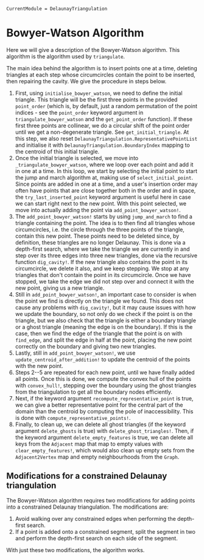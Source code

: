 ```@meta
CurrentModule = DelaunayTriangulation
```

# Bowyer-Watson Algorithm

Here we will give a description of the Bowyer-Watson algorithm. This algorithm is the algorithm used by `triangulate`.

The main idea behind the algorithm is to insert points one at a time, deleting triangles at each step whose circumcircles contain the point to be inserted, then repairing the cavity. We give the procedure in steps below.

1. First, using `initialise_bowyer_watson`, we need to define the initial triangle. This triangle will be the first three points in the provided `point_order` (which is, by default, just a random permutation of the point indices - see the `point_order` keyword argument in `triangulate_bowyer_watson` and the `get_point_order` function). If these first three points are collinear, we do a circular shift of the point order until we get a non-degenerate triangle. See `get_initial_triangle`. At this step, we also reset `DelaunayTriangulation.RepresentativePointList` and initialise it with `DelaunayTriangulation.BoundaryIndex` mapping to the centroid of this initial triangle.
2. Once the initial triangle is selected, we move into `_triangulate_bowyer_watson`, where we loop over each point and add it in one at a time. In this loop, we start by selecting the initial point to start the jump and march algorithm at, making use of `select_initial_point`. Since points are added in one at a time, and a user's insertion order may often have points that are close together both in the order and in space, the `try_last_inserted_point` keyword argument is useful here in case we can start right next to the new point. With this point selected, we move into actually adding the point via `add_point_bowyer_watson!`.
3. The `add_point_bowyer_watson!` starts by using `jump_and_march` to find a triangle containing the point. The idea is to then find all triangles whose circumcircles, i.e. the circle through the three points of the triangle, contain this new point. These points need to be deleted since, by definition, these triangles are no longer Delaunay. This is done via a depth-first search, where we take the triangle we are currently in and step over its three edges into three new triangles, done via the recursive function `dig_cavity!`. If the new triangle also contains the point in its circumcircle, we delete it also, and we keep stepping. We stop at any triangles that don't contain the point in its circumcircle. Once we have stopped, we take the edge we did not step over and connect it with the new point, giving us a new triangle. 
4. Still in `add_point_bowyer_watson!`, an important case to consider is when the point we find is directly on the triangle we found. This does not cause any problems with `dig_cavity!`, but it may cause issues with how we update the boundary, so not only do we check if the point is on the triangle, but we also check that the triangle is either a boundary triangle or a ghost triangle (meaning the edge is on the boundary). If this is the case, then we find the edge of the triangle that the point is on with `find_edge`, and split the edge in half at the point, placing the new point correctly on the boundary and giving two new triangles.
5. Lastly, still in `add_point_bowyer_watson!`, we use `update_centroid_after_addition!` to update the centroid of the points with the new point.
6. Steps 2--5 are repeated for each new point, until we have finally added all points. Once this is done, we compute the convex hull of the points with `convex_hull!`, stepping over the boundary using the ghost triangles from the triangulation to get all the boundary nodes efficiently.
7. Next, if the keyword argument `recompute_representative_point` is true, we can give a better representative point for the central part of the domain than the centroid by computing the pole of inaccessibility. This is done with `compute_representative_points!`.
8. Finally, to clean up, we can delete all ghost triangles (if the keyword argument `delete_ghosts` is true) with `delete_ghost_triangles!`. Then, if the keyword argument `delete_empty_features` is true, we can delete all keys from the `Adjacent` map that map to empty values with `clear_empty_features!`, which would also clean up empty sets from the `Adjacent2Vertex` map and empty neighbourhoods from the `Graph`.

## Modifications for a constrained Delaunay triangulation

The Bowyer-Watson algorithm requires two modifications for adding points into a constrained Delaunay triangulation. The modifications are:

1. Avoid walking over any constrained edges when performing the depth-first search.
2. If a point is added onto a constrained segment, split the segment in two and perform the depth-first search on each side of the segment.

With just these two modifications, the algorithm works.